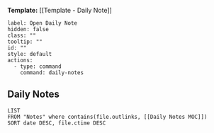 **Template:** [[Template - Daily Note]]

```meta-bind-button
label: Open Daily Note
hidden: false
class: ""
tooltip: ""
id: ""
style: default
actions:
  - type: command
    command: daily-notes

```
## Daily Notes
```dataview
LIST
FROM "Notes" where contains(file.outlinks, [[Daily Notes MOC]])
SORT date DESC, file.ctime DESC
```

